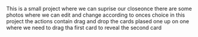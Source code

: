 This is a small project where we can suprise our closeonce
there are some photos where we can edit and change according to onces choice
in this project the actions contain drag and drop the cards plased one up on one 
where we need to drag tha first card to reveal the second card
